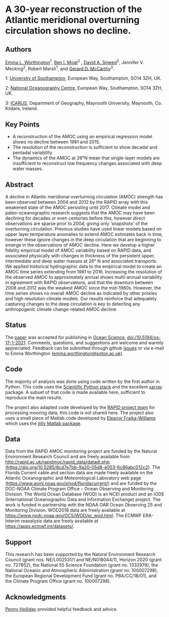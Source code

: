 A 30-year reconstruction of the Atlantic meridional overturning circulation shows no decline.
============

Authors
--------
[Emma L. Worthington](https://emmaworthington.com)<sup>1</sup>, [Ben I. Moat](https://www.researchgate.net/profile/Ben_Moat)<sup>2</sup>
, [David A. Smeed](https://www.researchgate.net/profile/David_Smeed)<sup>2</sup>,
Jennifer V. Mecking<sup>2</sup>, Robert Marsh<sup>1</sup>, and [Gerard D. McCarthy](https://www.researchgate.net/profile/G_Mccarthy3)<sup>3</sup>.

1: [University of Southampton](https://www.soton.ac.uk), European Way, Southampton, SO14 3ZH, UK.

2: [National Oceanography Centre](https://www.noc.ac.uk), European Way, Southampton, SO14 3ZH, UK.

3: [ICARUS](https://www.researchgate.net/lab/ICARUS-Maynooth-University-Peter-W-Thorne), Department of Geography, Maynooth University, Maynooth, Co. Kildare, Ireland.

Key Points
----------

  - A reconstruction of the AMOC using an empirical regression model shows no decline between 1981 and 2015.
  - The resolution of the reconstruction is sufficient to show decadal and pentadal variability
  - The dynamics of the AMOC at 26°N mean that single-layer models are insufficient to reconstruct low frequency changes associated with deep water masses.

Abstract
--------
A decline in Atlantic meridional overturning circulation (AMOC) strength has been observed between 2004 and 2012 by the RAPID array with this weakened state of the AMOC persisting until 2017. Climate model and paleo-oceanographic research suggests that the AMOC may have been declining for decades or even centuries before this, however direct observations are sparse prior to 2004, giving only ‘snapshots’ of the overturning circulation. Previous studies have used linear models based on upper layer temperature anomalies to extend AMOC estimates back in time, however these ignore changes in the deep circulation that are beginning to emerge in the observations of AMOC decline. Here we develop a higher fidelity empirical model of AMOC variability based on RAPID data, and associated physically with changes in thickness of the persistent upper, intermediate and deep water masses at 26° N and associated transports. We applied historical hydrographic data to the empirical model to create an AMOC time series extending from 1981 to 2016. Increasing the resolution of the observed AMOC to approximately annual shows multi-annual variability in agreement with RAPID observations, and that the downturn between 2008 and 2012 was the weakest AMOC since the mid-1980s. However, the time series shows no overall AMOC decline as indicated by other proxies and high resolution climate models. Our results reinforce that adequately capturing changes to the deep circulation is key to detecting any anthropogenic climate change-related AMOC decline.

Status
----------
  The [paper](https://emmaworthington.github.io//) was accepted  for publishing in [Ocean Science](https://os.copernicus.org/preprints/os-2020-71/),
  [doi:/10.5194/os-17-1-2021](https://doi.org/10.5194/os-17-1-2021).
  Comments, questions, and suggestions are welcome
  and warmly appreciated. Feedback can be submitted through github [issues](https://github.com/emmaworthington/amoc-reconstruction/issues) or via e-mail to
  Emma Worthington (emma.worthington@soton.ac.uk).

Code
----
The majority of analysis was done using code written by the first author in Python. This code uses the [Scientific
Python stack](https://www.scipy.org/install.html) and the excellent [xarray](http://xarray.pydata.org/en/stable/) package. A subset of that code is made available here, sufficient to reproduce the main results.

The project also adapted code developed by the [RAPID project team](https://www.rapid.ac.uk) for processing mooring data, this code is not shared here. The project also uses a small piece of Matlab code developed by [Eleanor Frajka-Williams](https://www.researchgate.net/profile/Eleanor-Frajka-Williams) which uses the [jlilly Matlab package](http://jmlilly.net/software.html).


Data
------
Data from the RAPID AMOC monitoring
project are funded by the Natural Environment Research Council and are freely available from http://rapid.ac.uk/rapidmoc/rapid_data/datadl.php. (https://doi.org/10.5285/8cd7e7bb-9a20-05d8-e053-6c86abc012c2). The Florida Current cable and section data are made freely available on the Atlantic Oceanographic and Meteorological Laboratory web page (https://www.aoml.noaa.gov/phod/floridacurrent/) and are funded by the DOC-NOAA Climate Program Office – Ocean Observing and Monitoring Division. The World Ocean Database (WOD) is an NCEI product and an IODE (International Oceanographic Data and Information Exchange) project. The work is funded in partnership with the NOAA OAR Ocean Observing 25 and Monitoring Division. WOD2018 data are freely available at https://www.nodc.noaa.gov/OC5/WOD/pr_wod.html. The ECMWF ERA-Interim reanalysis data are freely available at
https://apps.ecmwf.int/datasets/.

Support
-------
This research has been supported by the Natural Environment Research Council (grant nos. NE/L002531/1 and NE/N018044/1), Horizon 2020 (grant no. 727852), the National 55 Science Foundation (grant no. 1332978), the National Oceanic and Atmospheric Administration (grant no. 100007298), the European Regional Development Fund (grant no. PBA/CC/18/01), and the Climate Program Office (grant no. 100007298).

Acknowledgments
----------------
[Penny Holliday](https://www.researchgate.net/profile/Naomi_Holliday) provided helpful feedback and advice.